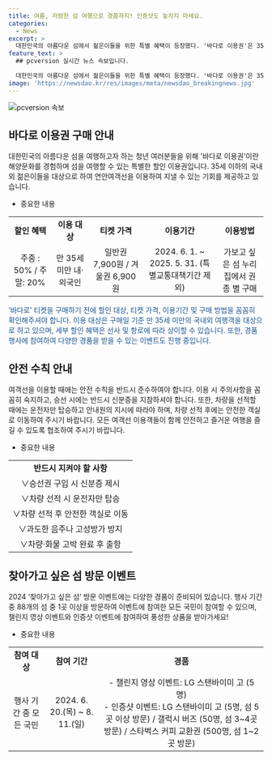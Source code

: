 ```yaml
---
title: 여름, 저렴한 섬 여행으로 경품까지! 인증샷도 놓치지 마세요.
categories:
  - News
excerpt: >
  대한민국의 아름다운 섬에서 젊은이들을 위한 특별 혜택이 등장했다. '바다로 이용권'은 35세 이하의 국내외 젊은이들을 위해 연안여객선 할인 혜택을 제공한다. 주중에는 50%, 주말에는 20%의 할인 혜택을 받을 수 있으며, 이용기간은 2024.6.1.부터 2025.5.31.까지이다. 이 외에도 '찾아가고 싶은 섬' 방문 이벤트도 진행 중이니, 바다여행을 계획 중인 청년들은 놓치지 말아야 한다. (150자)
feature_text: >
  ## pcversion 실시간 뉴스 속보입니다.

  대한민국의 아름다운 섬에서 젊은이들을 위한 특별 혜택이 등장했다. '바다로 이용권'은 35세 이하의 국내외 젊은이들을 위해 연안여객선 할인 혜택을 제공한다. 주중에는 50%, 주말에는 20%의 할인 혜택을 받을 수 있으며, 이용기간은 2024.6.1.부터 2025.5.31.까지이다. 이 외에도 '찾아가고 싶은 섬' 방문 이벤트도 진행 중이니, 바다여행을 계획 중인 청년들은 놓치지 말아야 한다. (150자)
image: 'https://newsdao.kr/res/images/meta/newsdao_breakingnews.jpg'
---
```


<p><img src="https://newsdao.kr/res/images/meta/newsdao_breakingnews.jpg" alt="pcversion 속보" /></p>

<h2 data-ke-size="size26">바다로 이용권 구매 안내</h2>

<p data-ke-size="size16">대한민국의 아름다운 섬을 여행하고자 하는 청년 여러분들을 위해 '바다로 이용권'이란 해양문화를 경험하며 섬을 여행할 수 있는 특별한 할인 이용권입니다. 35세 이하의 국내외 젊은이들을 대상으로 하여 연안여객선을 이용하여 지낼 수 있는 기회를 제공하고 있습니다.</p>

<ul>
<li>중요한 내용</li>
</ul>

<table>
<tbody>
<tr>
<td style="text-align: center; height: 17px;"><b>할인 혜택</b></td>
<td style="text-align: center; height: 17px;"><b>이용 대상</b></td>
<td style="text-align: center; height: 17px;"><b>티켓 가격</b></td>
<td style="text-align: center; height: 17px;"><b>이용기간</b></td>
<td style="text-align: center; height: 17px;"><b>이용방법</b></td>
</tr>
<tr>
<td style="text-align: center; height: 17px;">주중 : 50% / 주말: 20%</td>
<td style="text-align: center; height: 17px;">만 35세 미만 내·외국인</td>
<td style="text-align: center; height: 17px;">일반권 7,900원 / 겨울권 6,900원</td>
<td style="text-align: center; height: 17px;">2024. 6. 1. ~ 2025. 5. 31. (특별교통대책기간 제외)</td>
<td style="text-align: center; height: 17px;">가보고 싶은 섬 누리집에서 권종 별 구매</td>
</tr>
</tbody>
</table>

<p data-ke-size="size16"><span style="color: #1a5490;">‘바다로’ 티켓을 구매하기 전에 할인 대상, 티켓 가격, 이용기간 및 구매 방법을 꼼꼼히 확인해주셔야 합니다. 이용 대상은 구매일 기준 만 35세 미만의 국내외 여행객을 대상으로 하고 있으며, 세부 할인 혜택은 선사 및 항로에 따라 상이할 수 있습니다. 또한, 경품 행사에 참여하여 다양한 경품을 받을 수 있는 이벤트도 진행 중입니다.</span></p>

<h2 data-ke-size="size26">안전 수칙 안내</h2>

<p data-ke-size="size16">여객선을 이용할 때에는 안전 수칙을 반드시 준수하여야 합니다. 이용 시 주의사항을 꼼꼼히 숙지하고, 승선 시에는 반드시 신분증을 지참하셔야 합니다. 또한, 차량을 선적할 때에는 운전자만 탑승하고 안내원의 지시에 따라야 하며, 차량 선적 후에는 안전한 객실로 이동하여 주시기 바랍니다. 모든 여객선 이용객들이 함께 안전하고 즐거운 여행을 즐길 수 있도록 협조하여 주시기 바랍니다.</p>

<ul>
<li>중요한 내용</li>
</ul>

<table>
<tbody>
<tr>
<td style="text-align: center; height: 17px;"><b>반드시 지켜야 할 사항</b></td>
</tr>
<tr>
<td style="text-align: center; height: 17px;">∨승선권 구입 시 신분증 제시</td>
</tr>
<tr>
<td style="text-align: center; height: 17px;">∨차량 선적 시 운전자만 탑승</td>
</tr>
<tr>
<td style="text-align: center; height: 17px;">∨차량 선적 후 안전한 객실로 이동</td>
</tr>
<tr>
<td style="text-align: center; height: 17px;">∨과도한 음주나 고성방가 방지</td>
</tr>
<tr>
<td style="text-align: center; height: 17px;">∨차량·화물 고박 완료 후 출항</td>
</tr>
</tbody>
</table>

<h2 data-ke-size="size26">찾아가고 싶은 섬 방문 이벤트</h2>

<p data-ke-size="size16">2024 ‘찾아가고 싶은 섬’ 방문 이벤트에는 다양한 경품이 준비되어 있습니다. 행사 기간 중 88개의 섬 중 1곳 이상을 방문하여 이벤트에 참여한 모든 국민이 참여할 수 있으며, 챌린지 영상 이벤트와 인증샷 이벤트에 참여하여 풍성한 상품을 받아가세요!</p>

<ul>
<li>중요한 내용</li>
</ul>

<table>
<tbody>
<tr>
<td style="text-align: center; height: 17px;"><b>참여 대상</b></td>
<td style="text-align: center; height: 17px;"><b>참여 기간</b></td>
<td style="text-align: center; height: 17px;"><b>경품</b></td>
</tr>
<tr>
<td style="text-align: center; height: 17px;">행사 기간 중 모든 국민</td>
<td style="text-align: center; height: 17px;">2024. 6. 20.(목) ~ 8. 11.(일)</td>
<td style="text-align: center; height: 17px;">- 챌린지 영상 이벤트: LG 스탠바이미 고 (5명)<br>- 인증샷 이벤트: LG 스탠바이미 고 (5명, 섬 5곳 이상 방문) / 갤럭시 버즈 (50명, 섬 3~4곳 방문) / 스타벅스 커피 교환권 (500명, 섬 1~2곳 방문)</td>
</tr>
</tbody>
</table>

<p data-ke-size="size16"></p>

